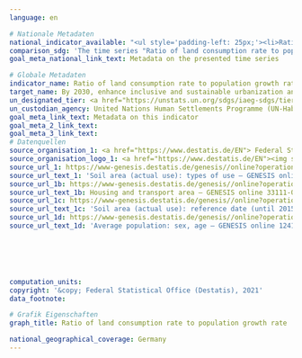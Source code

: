 ```yaml
---
language: en    

# Nationale Metadaten    
national_indicator_available: "<ul style='padding-left: 25px;'><li>Ratio of land consumption rate to population growth rate (year-to-year)</li> <li> Proportion of settlement and transport areas to population</li> <li> Land consumption rate</li> <li> Population growth rate</li></ul>"    
comparison_sdg: 'The time series "Ratio of land consumption rate to population growth rate (year-to-year)" is compliant with the global metadata. The further three time series provide additional information.'    
goal_meta_national_link_text: Metadata on the presented time series    

# Globale Metadaten    
indicator_name: Ratio of land consumption rate to population growth rate    
target_name: By 2030, enhance inclusive and sustainable urbanization and capacity for participatory, integrated and sustainable human settlement planning and management in all countries    
un_designated_tier: <a href="https://unstats.un.org/sdgs/iaeg-sdgs/tier-classification/" title="Click here for more information on the UN tier classification."  target="_blank">Tier II</a>    
un_custodian_agency: United Nations Human Settlements Programme (UN-Habitat)    
goal_meta_link_text: Metadata on this indicator    
goal_meta_2_link_text:     
goal_meta_3_link_text:         
# Datenquellen
source_organisation_1: <a href="https://www.destatis.de/EN"> Federal Statistical Office (Destatis) </a>
source_organisation_logo_1: <a href="https://www.destatis.de/EN"><img src="https://g205sdgs.github.io/sdg-indicators/public/OrgImgEn/destatis.png" alt="Logo destatis" style="height:60px; width:148px"/></a>
source_url_1: https://www-genesis.destatis.de/genesis//online?operation=table&code=33111-0001&bypass=true&language=en
source_url_text_1: 'Soil area (actual use): types of use – GENESIS online 33111-0001'
source_url_1b: https://www-genesis.destatis.de/genesis//online?operation=table&code=33111-0005&bypass=true&levelindex=1&levelid=1630489451493#abreadcrumb
source_url_text_1b: Housing and transport area – GENESIS online 33111-0005
source_url_1c: https://www-genesis.destatis.de/genesis//online?operation=table&code=33111-0003&bypass=true&language=en
source_url_text_1c: 'Soil area (actual use): reference date (until 2015-12-31), types of use – GENESIS online 33111-0003'
source_url_1d: https://www-genesis.destatis.de/genesis//online?operation=table&code=12411-0041&bypass=true&language=en
source_url_text_1d: 'Average population: sex, age – GENESIS online 12411-0041'





    
computation_units:     
copyright: '&copy; Federal Statistical Office (Destatis), 2021'    
data_footnote:     

# Grafik Eigenschaften    
graph_title: Ratio of land consumption rate to population growth rate    

national_geographical_coverage: Germany    
---
```


<span></span>